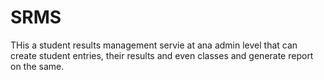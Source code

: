 # SRMS
THis a student results management servie at ana admin level that can create student entries, their results and even classes and generate report on the same.

